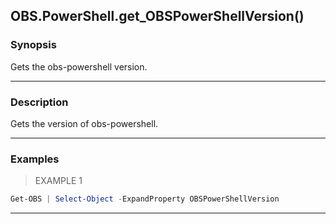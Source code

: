 OBS.PowerShell.get_OBSPowerShellVersion()
-----------------------------------------

### Synopsis
Gets the obs-powershell version.

---

### Description

Gets the version of obs-powershell.

---

### Examples
> EXAMPLE 1

```PowerShell
Get-OBS | Select-Object -ExpandProperty OBSPowerShellVersion
```

---
